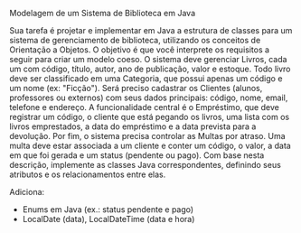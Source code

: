 Modelagem de um Sistema de Biblioteca em Java

Sua tarefa é projetar e implementar em Java a estrutura de classes para um sistema de
gerenciamento de biblioteca, utilizando os conceitos de Orientação a Objetos. O objetivo é que você
interprete os requisitos a seguir para criar um modelo coeso.
O sistema deve gerenciar Livros, cada um com código, título, autor, ano de publicação, valor e
estoque. Todo livro deve ser classificado em uma Categoria, que possui apenas um código e um
nome (ex: "Ficção").
Será preciso cadastrar os Clientes (alunos, professores ou externos) com seus dados principais:
código, nome, email, telefone e endereço.
A funcionalidade central é o Empréstimo, que deve registrar um código, o cliente que está pegando
os livros, uma lista com os livros emprestados, a data do empréstimo e a data prevista para a
devolução.
Por fim, o sistema precisa controlar as Multas por atraso. Uma multa deve estar associada a um
cliente e conter um código, o valor, a data em que foi gerada e um status (pendente ou pago).
Com base nesta descrição, implemente as classes Java correspondentes, definindo seus atributos e
os relacionamentos entre elas.

Adiciona:
- Enums em Java (ex.: status pendente e pago)
- LocalDate (data), LocalDateTime (data e hora)
